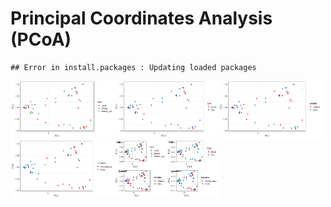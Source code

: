 # Principal Coordinates Analysis (PCoA)


```
## Error in install.packages : Updating loaded packages
```

<img src="figure/pcoa-1.png" title="plot of chunk pcoa" alt="plot of chunk pcoa" width="33%" /><img src="figure/pcoa-2.png" title="plot of chunk pcoa" alt="plot of chunk pcoa" width="33%" /><img src="figure/pcoa-3.png" title="plot of chunk pcoa" alt="plot of chunk pcoa" width="33%" /><img src="figure/pcoa-4.png" title="plot of chunk pcoa" alt="plot of chunk pcoa" width="33%" /><img src="figure/pcoa-5.png" title="plot of chunk pcoa" alt="plot of chunk pcoa" width="33%" />

